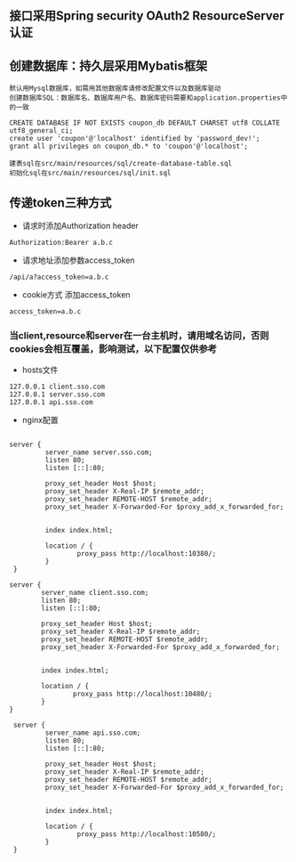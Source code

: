 ## 接口采用Spring security OAuth2 ResourceServer认证
## 创建数据库：持久层采用Mybatis框架
````
默认用Mysql数据库，如需用其他数据库请修改配置文件以及数据库驱动
创建数据库SQL：数据库名、数据库用户名、数据库密码需要和application.properties中的一致

CREATE DATABASE IF NOT EXISTS coupon_db DEFAULT CHARSET utf8 COLLATE utf8_general_ci;
create user 'coupon'@'localhost' identified by 'password_dev!';
grant all privileges on coupon_db.* to 'coupon'@'localhost';

建表sql在src/main/resources/sql/create-database-table.sql
初始化sql在src/main/resources/sql/init.sql
````

## 传递token三种方式
* 请求时添加Authorization header
````
Authorization:Bearer a.b.c
````
* 请求地址添加参数access_token
````
/api/a?access_token=a.b.c
````
* cookie方式 添加access_token
````
access_token=a.b.c
````

### 当client,resource和server在一台主机时，请用域名访问，否则cookies会相互覆盖，影响测试，以下配置仅供参考
* hosts文件
````hosts
127.0.0.1 client.sso.com
127.0.0.1 server.sso.com
127.0.0.1 api.sso.com
````
* nginx配置
````nginx

server {
         server_name server.sso.com;
         listen 80;
         listen [::]:80;
 
         proxy_set_header Host $host;
         proxy_set_header X-Real-IP $remote_addr;
         proxy_set_header REMOTE-HOST $remote_addr;
         proxy_set_header X-Forwarded-For $proxy_add_x_forwarded_for;
 
 
         index index.html;
 
         location / {
                 proxy_pass http://localhost:10380/;
         }
 }
 
server {
        server_name client.sso.com;
        listen 80;
        listen [::]:80;

        proxy_set_header Host $host;
        proxy_set_header X-Real-IP $remote_addr;
        proxy_set_header REMOTE-HOST $remote_addr;
        proxy_set_header X-Forwarded-For $proxy_add_x_forwarded_for;


        index index.html;

        location / {
                proxy_pass http://localhost:10480/;
        }
}

 server {
         server_name api.sso.com;
         listen 80;
         listen [::]:80;
 
         proxy_set_header Host $host;
         proxy_set_header X-Real-IP $remote_addr;
         proxy_set_header REMOTE-HOST $remote_addr;
         proxy_set_header X-Forwarded-For $proxy_add_x_forwarded_for;
 
 
         index index.html;
 
         location / {
                 proxy_pass http://localhost:10580/;
         }
 }
````
